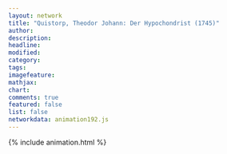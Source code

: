 ```yaml
---
layout: network
title: "Quistorp, Theodor Johann: Der Hypochondrist (1745)"
author:
description:
headline:
modified:
category:
tags:
imagefeature: 
mathjax: 
chart: 
comments: true
featured: false
list: false
networkdata: animation192.js
---
```

{% include animation.html %}
